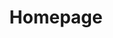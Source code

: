 ---
title: Homepage
description: Homepage description

hero1: PRÉPAREZ VOUS À
hero2: Avec Jose Zaragoza Consultante C.S.T

heading1: ÉPARGNEZ SANS JAMAIS RISQUER VOTRE CAPITAL
subheading1: En ce qui concerne l'avenir de vos enfants, personne ne veut le laisser au hasard. Depuis plus de 10 ans, Jose Zaragoza aide les familles à naviguer leurs options, maximiser les subventions gouvernementales et protéger leur capital grâce à la Fondation fiduciaire canadienne de bourses d’études.

benefit1: SERVICE PERSONNALISÉ
benefit1_desc: À partir du premier jour, jusqu’à celui où votre enfant obtient son diplôme d’études postsecondaires, Jose et son équipe sont là pour vous. 

benefit2: CAPITAL GARANTI
benefit2_desc: Nous nous concentrons sur la valeur à long terme en investissant de façon à protéger votre capital tout en réalisant des rendements positifs. 

benefit3: RÉGIME SUR MESURE
benefit3_desc: Jose et son équipe vont créer un programme d'épargne fait sur mesure, ouvrir des nouvelles avenues et vous aider tout le long du processus. 

heading2: TRAVAILLEZ AVEC JOSE ZARAGOZA
heading2_sub: "Ma mission avec la Fondation fiduciaire canadienne de bourses d’études est d'aider les familles à atteindre leurs objectifs en matière d'études postsecondaires et aider les enfants canadiens à éliminer les obstacles financiers en utilisant les subventions gouvernementales à leur disposition.<br><br>Jose se soucie sincèrement de ses clients et sa personnalité chaleureuse, authentique et compatissante met immédiatement les gens à l'aise. Ses connaissances approfondies du marché, le C.S.T., le REEE, et son talent pour expliquer ses avantages de manière tangible et accessible, donnent aux clients la confiance de savoir qu'ils se sont fiés à la bonne personne.<br><br>S'efforçant constamment de repousser ses limites et de se donner dans tous les domaines de sa vie, Jose croit en un travail acharné pour rendre le monde meilleur, ce qui, selon lui, a été à l'origine de son succès. Il comprend également de première main les avantages d'investir dans vos enfants."

Testimonials1: "Lorem ipsum dolor sit amet, consectetur adipiscing elit. Aliquam risus ligula, vulputate vitae ante ac, consectetur tempor diam. Vivamus quis dui rhoncus, laoreet tortor at, cursus sem. Sed lacus lorem, pharetra vel nisl mollis, lobortis eleifend est."
Testimonials1_person: Lorem ipsum

Testimonials2: "Lorem ipsum dolor sit amet, consectetur adipiscing elit. Aliquam risus ligula, vulputate vitae ante ac, consectetur tempor diam. Vivamus quis dui rhoncus, laoreet tortor at, cursus sem. Sed lacus lorem, pharetra vel nisl mollis, lobortis eleifend est."
Testimonials2_person: Lorem ipsum

Testimonials3: "Lorem ipsum dolor sit amet, consectetur adipiscing elit. Aliquam risus ligula, vulputate vitae ante ac, consectetur tempor diam. Vivamus quis dui rhoncus, laoreet tortor at, cursus sem. Sed lacus lorem, pharetra vel nisl mollis, lobortis eleifend est."
Testimonials3_person: Lorem ipsum

Testimonials4: "Lorem ipsum dolor sit amet, consectetur adipiscing elit. Aliquam risus ligula, vulputate vitae ante ac, consectetur tempor diam. Vivamus quis dui rhoncus, laoreet tortor at, cursus sem. Sed lacus lorem, pharetra vel nisl mollis, lobortis eleifend est."
Testimonials4_person: Lorem ipsum

Testimonials5: "Lorem ipsum dolor sit amet, consectetur adipiscing elit. Aliquam risus ligula, vulputate vitae ante ac, consectetur tempor diam. Vivamus quis dui rhoncus, laoreet tortor at, cursus sem. Sed lacus lorem, pharetra vel nisl mollis, lobortis eleifend est."
Testimonials5_person: Lorem ipsum
---